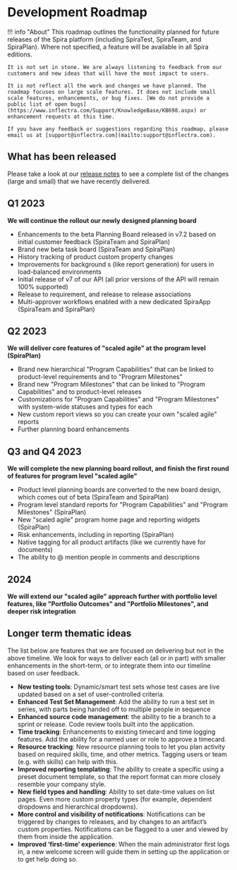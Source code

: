 # Development Roadmap

!!! info "About"
    This roadmap outlines the functionality planned for future releases of the Spira platform (including SpiraTest, SpiraTeam, and SpiraPlan). Where not specified, a feature will be available in all Spira editions.
    
    It is not set in stone. We are always listening to feedback from our customers and new ideas that will have the most impact to users.

    It is not reflect all the work and changes we have planned. The roadmap focuses on large scale features. It does not include small scale features, enhancements, or bug fixes. [We do not provide a public list of open bugs](https://www.inflectra.com/Support/KnowledgeBase/KB698.aspx) or enhancement requests at this time.
    
    If you have any feedback or suggestions regarding this roadmap, please email us at [support@inflectra.com](mailto:support@inflectra.com).

## What has been released
Please take a look at our [release notes](../release-notes-v7) to see a complete list of the changes (large and small) that we have recently delivered.

## Q1 2023
**We will continue the rollout our newly designed planning board**

- Enhancements to the beta Planning Board released in v7.2 based on initial customer feedback (SpiraTeam and SpiraPlan)
- Brand new beta task board (SpiraTeam and SpiraPlan)
- History tracking of product custom property changes
- Improvements for background s (like report generation) for users in load-balanced environments
- Initial release of v7 of our API (all prior versions of the API will remain 100% supported)
- Release to requirement, and release to release associations
- Multi-approver workflows enabled with a new dedicated SpiraApp (SpiraTeam and SpiraPlan)

## Q2 2023
**We will deliver core features of "scaled agile" at the program level (SpiraPlan)**

- Brand new hierarchical "Program Capabilities" that can be linked to product-level requirements and to "Program Milestones"
- Brand new "Program Milestones" that can be linked to "Program Capabilities" and to product-level releases
- Customizations for "Program Capabilities" and "Program Milestones" with system-wide statuses and types for each
- New custom report views so you can create your own "scaled agile" reports
- Further planning board enhancements

## Q3 and Q4 2023
**We will complete the new planning board rollout, and finish the first round of features for program level "scaled agile"**

- Product level planning boards are converted to the new board design, which comes out of beta (SpiraTeam and SpiraPlan)
- Program level standard reports for "Program Capabilities" and "Program Milestones" (SpiraPlan)
- New "scaled agile" program home page and reporting widgets (SpiraPlan)
- Risk enhancements, including in reporting  (SpiraPlan)
- Native tagging for all product artifacts (like we currently have for documents)
- The ability to @ mention people in comments and descriptions

## 2024
**We will extend our "scaled agile" approach further with portfolio level features, like "Portfolio Outcomes" and "Portfolio Milestones", and deeper risk integration**


## Longer term thematic ideas
The list below are features that we are focused on delivering but not in the above timeline. We look for ways to deliver each (all or in part) with smaller enhancements in the short-term, or to integrate them into our timeline based on user feedback.

- **New testing tools**: Dynamic/smart test sets whose test cases are live updated based on a set of user-controlled criteria.
- **Enhanced Test Set Management**: Add the ability to run a test set in series, with parts being handed off to multiple people in sequence 
- **Enhanced source code management**: the ability to tie a branch to a sprint or release. Code review tools built into the application.
- **Time tracking**: Enhancements to existing timecard and time logging features. Add the ability for a named user or role to approve a timecard.
- **Resource tracking**: New resource planning tools to let you plan activity based on required skills, time, and other metrics. Tagging users or team (e.g. with skills) can help with this.
- **Improved reporting templating**: The ability to create a specific using a preset document template, so that the report format can more closely resemble your company style.
- **New field types and handling**: Ability to set date-time values on list pages. Even more custom property types (for example, dependent dropdowns and hierarchical dropdowns).
- **More control and visibility of notifications**: Notifications can be triggered by changes to releases, and by changes to an artifact’s custom properties. Notifications can be flagged to a user and viewed by them from inside the application.
- **Improved ‘first-time’ experience**: When the main administrator first logs in, a new welcome screen will guide them in setting up the application or to get help doing so.